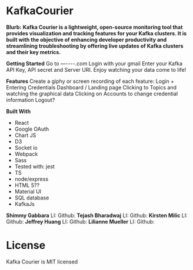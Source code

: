 # KafkaCourier
**Blurb:**
**Kafka Courier is a lightweight, open-source monitoring tool that provides visualization and tracking features for your Kafka clusters. It is built with the objective of enhancing developer productivity and streamlining troubleshooting by offering live updates of Kafka clusters and their key metrics.**

**Getting Started**
Go to —----.com
Login with your gmail
Enter your Kafka API Key, API secret and Server URI.
Enjoy watching your data come to life!

**Features**
Create a giphy or screen recording of each feature:
Login + Entering Credentials 
Dashboard / Landing page 
Clicking to Topics and watching the graphical data
Clicking on Accounts to change credential information 
Logout? 

**Built With**
- React
- Google OAuth 
- Chart JS
- D3 
- Socket io
- Webpack 
- Sass
- Tested with: jest
- TS
- node/express
- HTML 5??
- Material UI
- SQL database
- KafkaJs


**Shimmy Gabbara**
  LI:
  Github:
**Tejash Bharadwaj**
  LI:
  Github:
**Kirsten Milic**
  LI:
  Github:
**Jeffrey Huang** 
  LI:
  Github:
**Lilianne Mueller**
  LI:
  Github:
  
  
  
  # License
  Kafka Courier is MIT licensed


